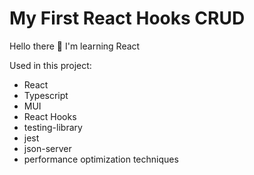 # My First React Hooks CRUD

Hello there 🙂 I'm learning React

Used in this project:
- React
- Typescript
- MUI
- React Hooks
- testing-library
- jest
- json-server
- performance optimization techniques